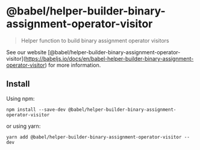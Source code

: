 <span class="citation" data-cites="babel/helper-builder-binary-assignment-operator-visitor">@babel/helper-builder-binary-assignment-operator-visitor</span>
===========================================================================================================================================================

> Helper function to build binary assignment operator visitors

See our website <span class="citation" data-cites="babel/helper-builder-binary-assignment-operator-visitor">\[@babel/helper-builder-binary-assignment-operator-visitor\]</span>(https://babeljs.io/docs/en/babel-helper-builder-binary-assignment-operator-visitor) for more information.

Install
-------

Using npm:

    npm install --save-dev @babel/helper-builder-binary-assignment-operator-visitor

or using yarn:

    yarn add @babel/helper-builder-binary-assignment-operator-visitor --dev
